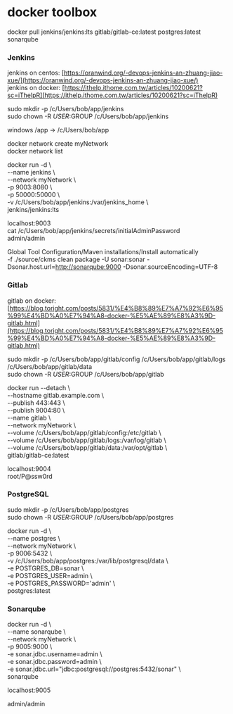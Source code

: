 # docker toolbox

docker pull jenkins/jenkins:lts gitlab/gitlab-ce:latest postgres:latest sonarqube

### Jenkins

jenkins on centos: [https://oranwind.org/-devops-jenkins-an-zhuang-jiao-xue/](https://oranwind.org/-devops-jenkins-an-zhuang-jiao-xue/)  
jenkins on docker: [https://ithelp.ithome.com.tw/articles/10200621?sc=iThelpR](https://ithelp.ithome.com.tw/articles/10200621?sc=iThelpR)

sudo mkdir -p /c/Users/bob/app/jenkins  
sudo chown -R $USER:$GROUP /c/Users/bob/app/jenkins

windows /app -&gt; /c/Users/bob/app

docker network create myNetwork  
docker network list

docker run -d \  
--name jenkins \  
--network myNetwork \  
-p 9003:8080 \  
-p 50000:50000 \  
-v /c/Users/bob/app/jenkins:/var/jenkins\_home \  
jenkins/jenkins:lts

localhost:9003  
cat /c/Users/bob/app/jenkins/secrets/initialAdminPassword  
admin/admin

Global Tool Configuration/Maven installations/Install automatically  
-f ./source/ckms clean package -U sonar:sonar -Dsonar.host.url=[http://sonarqube:9000](http://sonarqube:9000) -Dsonar.sourceEncoding=UTF-8

### Gitlab

gitlab on docker: [https://blog.toright.com/posts/5831/%E4%B8%89%E7%A7%92%E6%95%99%E4%BD%A0%E7%94%A8-docker-%E5%AE%89%E8%A3%9D-gitlab.html](https://blog.toright.com/posts/5831/%E4%B8%89%E7%A7%92%E6%95%99%E4%BD%A0%E7%94%A8-docker-%E5%AE%89%E8%A3%9D-gitlab.html)

sudo mkdir -p /c/Users/bob/app/gitlab/config /c/Users/bob/app/gitlab/logs /c/Users/bob/app/gitlab/data  
sudo chown -R $USER:$GROUP /c/Users/bob/app/gitlab

docker run --detach \  
--hostname gitlab.example.com \  
--publish 443:443 \  
--publish 9004:80 \  
--name gitlab \  
--network myNetwork \  
--volume /c/Users/bob/app/gitlab/config:/etc/gitlab \  
--volume /c/Users/bob/app/gitlab/logs:/var/log/gitlab \  
--volume /c/Users/bob/app/gitlab/data:/var/opt/gitlab \  
gitlab/gitlab-ce:latest

localhost:9004  
root/P@ssw0rd

### PostgreSQL

sudo mkdir -p /c/Users/bob/app/postgres  
sudo chown -R $USER:$GROUP /c/Users/bob/app/postgres

docker run -d \  
--name postgres \  
--network myNetwork \  
-p 9006:5432 \  
-v /c/Users/bob/app/postgres:/var/lib/postgresql/data \  
-e POSTGRES\_DB=sonar \  
-e POSTGRES\_USER=admin \  
-e POSTGRES\_PASSWORD='admin' \  
postgres:latest

### Sonarqube

docker run -d \  
--name sonarqube \  
--network myNetwork \  
-p 9005:9000 \  
-e sonar.jdbc.username=admin \  
-e sonar.jdbc.password=admin \  
-e sonar.jdbc.url="jdbc:postgresql://postgres:5432/sonar" \  
sonarqube

localhost:9005

admin/admin





